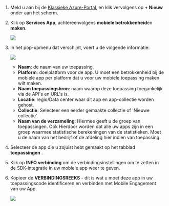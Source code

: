 1. Meld u aan bij de [Klassieke Azure-Portal](https://manage.windowsazure.com), en klik vervolgens op **+ Nieuw** onder aan het scherm.

2. Klik op **Services App**, achtereenvolgens **mobiele betrokkenheid**en **maken**.

    ![](./media/mobile-engagement-create-app-in-portal/create-mobile-engagement-app.png)

3. In het pop-upmenu dat verschijnt, voert u de volgende informatie:

    ![](./media/mobile-engagement-create-app-in-portal/create-azme-popup.png)

    - **Naam**: de naam van uw toepassing. 
    - **Platform**: doelplatform voor de app. U moet een betrokkenheid bij de mobiele app per platform dat u voor uw mobiele toepassing maken wilt maken. 
    - **Naam toepassingsbron**: naam waarop deze toepassing toegankelijk via de API's en URL's is. 
    - **Locatie**: regio/Data center waar dit app en app-collectie worden gehost.
    - **Collectie**: Selecteer een eerder gemaakte collectie of 'Nieuwe collectie'.
    - **Naam van de verzameling**: Hiermee geeft u de groep van toepassingen. Ook Hierdoor worden dat alle uw apps zijn in een groep waarmee statistische berekeningen van de statistieken. Moet u de naam van het bedrijf of de afdeling hier indien van toepassing.

4. Selecteer de app die u zojuist hebt gemaakt op het tabblad **toepassingen** .

5. Klik op **INFO verbinding** om de verbindingsinstellingen om te zetten in de SDK-integratie in uw mobiele app weer te geven.

6. Kopieer de **VERBINDINGSREEKS** - dit is wat u moet deze app in uw toepassingscode identificeren en verbinden met Mobile Engagement van uw App.

    ![](./media/mobile-engagement-create-app-in-portal/app-connection-info-page.png)


